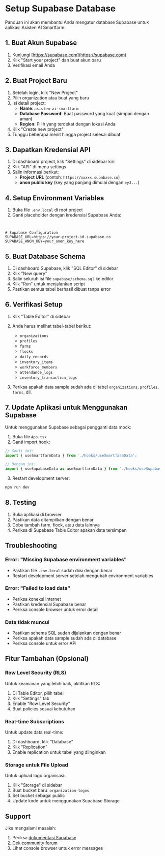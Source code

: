 # Setup Supabase Database

Panduan ini akan membantu Anda mengatur database Supabase untuk aplikasi Asisten AI Smartfarm.

## 1. Buat Akun Supabase

1. Kunjungi [https://supabase.com](https://supabase.com)
2. Klik "Start your project" dan buat akun baru
3. Verifikasi email Anda

## 2. Buat Project Baru

1. Setelah login, klik "New Project"
2. Pilih organization atau buat yang baru
3. Isi detail project:
   - **Name**: `asisten-ai-smartfarm`
   - **Database Password**: Buat password yang kuat (simpan dengan aman)
   - **Region**: Pilih yang terdekat dengan lokasi Anda
4. Klik "Create new project"
5. Tunggu beberapa menit hingga project selesai dibuat

## 3. Dapatkan Kredensial API

1. Di dashboard project, klik "Settings" di sidebar kiri
2. Klik "API" di menu settings
3. Salin informasi berikut:
   - **Project URL** (contoh: `https://xxxxx.supabase.co`)
   - **anon public key** (key yang panjang dimulai dengan `eyJ...`)

## 4. Setup Environment Variables

1. Buka file `.env.local` di root project
2. Ganti placeholder dengan kredensial Supabase Anda:

```env


# Supabase Configuration
SUPABASE_URL=https://your-project-id.supabase.co
SUPABASE_ANON_KEY=your_anon_key_here
```

## 5. Buat Database Schema

1. Di dashboard Supabase, klik "SQL Editor" di sidebar
2. Klik "New query"
3. Salin seluruh isi file `supabase/schema.sql` ke editor
4. Klik "Run" untuk menjalankan script
5. Pastikan semua tabel berhasil dibuat tanpa error

## 6. Verifikasi Setup

1. Klik "Table Editor" di sidebar
2. Anda harus melihat tabel-tabel berikut:
   - `organizations`
   - `profiles`
   - `farms`
   - `flocks`
   - `daily_records`
   - `inventory_items`
   - `workforce_members`
   - `attendance_logs`
   - `inventory_transaction_logs`

3. Periksa apakah data sample sudah ada di tabel `organizations`, `profiles`, `farms`, dll.

## 7. Update Aplikasi untuk Menggunakan Supabase

Untuk menggunakan Supabase sebagai pengganti data mock:

1. Buka file `App.tsx`
2. Ganti import hook:

```typescript
// Ganti ini:
import { useSmartfarmData } from './hooks/useSmartfarmData';

// Dengan ini:
import { useSupabaseData as useSmartfarmData } from './hooks/useSupabaseData';
```

3. Restart development server:

```bash
npm run dev
```

## 8. Testing

1. Buka aplikasi di browser
2. Pastikan data ditampilkan dengan benar
3. Coba tambah farm, flock, atau data lainnya
4. Periksa di Supabase Table Editor apakah data tersimpan

## Troubleshooting

### Error: "Missing Supabase environment variables"
- Pastikan file `.env.local` sudah diisi dengan benar
- Restart development server setelah mengubah environment variables

### Error: "Failed to load data"
- Periksa koneksi internet
- Pastikan kredensial Supabase benar
- Periksa console browser untuk error detail

### Data tidak muncul
- Pastikan schema SQL sudah dijalankan dengan benar
- Periksa apakah data sample sudah ada di database
- Periksa console untuk error API

## Fitur Tambahan (Opsional)

### Row Level Security (RLS)
Untuk keamanan yang lebih baik, aktifkan RLS:

1. Di Table Editor, pilih tabel
2. Klik "Settings" tab
3. Enable "Row Level Security"
4. Buat policies sesuai kebutuhan

### Real-time Subscriptions
Untuk update data real-time:

1. Di dashboard, klik "Database"
2. Klik "Replication"
3. Enable replication untuk tabel yang diinginkan

### Storage untuk File Upload
Untuk upload logo organisasi:

1. Klik "Storage" di sidebar
2. Buat bucket baru: `organization-logos`
3. Set bucket sebagai public
4. Update kode untuk menggunakan Supabase Storage

## Support

Jika mengalami masalah:
1. Periksa [dokumentasi Supabase](https://supabase.com/docs)
2. Cek [community forum](https://github.com/supabase/supabase/discussions)
3. Lihat console browser untuk error messages